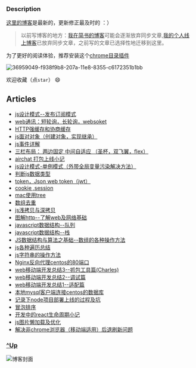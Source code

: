 
### Description

[这里的博客](https://github.com/hxvin/blog/issues)是最新的，更新修正最及时的 ：）

> 以前写博客的地方：[我在简书的博客](https://www.jianshu.com/u/64d96b36bbc5)可能会逐渐放弃同步文章,[我的个人线上博客](http://www.hxvin.me)已放弃同步文章，之前写的文章已选择性地迁移到这里。


为了更好的阅读体验，推荐安装这个[chrome目录插件](https://chrome.google.com/webstore/detail/smart-toc/lifgeihcfpkmmlfjbailfpfhbahhibba)

![36959049-f938f9b8-207a-11e8-8355-c6172351b1bb](https://user-images.githubusercontent.com/24861316/36959109-451245c4-207b-11e8-8e0b-57a7b6edf70e.png)


欢迎收藏（点`star`） 😄

## Articles

- [js设计模式--发布订阅模式](https://github.com/hxvin/blog/issues/34)
- [web通讯：短轮询，长轮询，websoket](https://github.com/hxvin/blog/issues/33)
- [HTTP强缓存和协商缓存](https://github.com/hxvin/blog/issues/32)
- [js面对对象（创建对象，实现继承）](https://github.com/hxvin/blog/issues/31)
- [js事件详解](https://github.com/hxvin/blog/issues/30)
- [三栏布局： 两边固定 中间自适应 （圣杯，双飞翼，flex）](https://github.com/hxvin/blog/issues/29)
- [airchat 打包上线小记 ](https://github.com/hxvin/blog/issues/28)
- [js设计模式-单例模式（外带全局变量污染解决方法）](https://github.com/hxvin/blog/issues/26)
- [判断js数据类型 ](https://github.com/hxvin/blog/issues/25)
- [token，Json web token（jwt）](https://github.com/hxvin/blog/issues/24)
- [cookie ,session ](https://github.com/hxvin/blog/issues/23)
- [mac使用tree](https://github.com/hxvin/blog/issues/21)
- [数组去重](https://github.com/hxvin/blog/issues/19)
- [js浅拷贝与深拷贝](https://github.com/hxvin/blog/issues/18)
- [图解http--了解web及网络基础](https://github.com/hxvin/blog/issues/17)
- [javascript数据结构--队列](https://github.com/hxvin/blog/issues/16)
- [javascript数据结构--栈](https://github.com/hxvin/blog/issues/15)
- [JS数据结构与算法之基础--数组的各种操作方法](https://github.com/hxvin/blog/issues/14)
- [js各种遍历总结](https://github.com/hxvin/blog/issues/13)
- [js字符串的操作方法](https://github.com/hxvin/blog/issues/12)
- [Nginx反向代理centos的80端口](https://github.com/hxvin/blog/issues/11)
- [web移动端开发总结3--抓包工具篇(Charles)](https://github.com/hxvin/blog/issues/10)
- [web移动端开发总结2--调试篇](https://github.com/hxvin/blog/issues/9)
- [web移动端开发总结1--适配篇](https://github.com/hxvin/blog/issues/8)
- [本地mysql客户端连接centos的数据库](https://github.com/hxvin/blog/issues/7)
- [记录下node项目部署上线的过程及坑](https://github.com/hxvin/blog/issues/6)
- [冒泡排序](https://github.com/hxvin/blog/issues/20)
- [开发中的react生命周期小记](https://github.com/hxvin/blog/issues/1)
- [js图片懒加载及优化](https://github.com/hxvin/blog/issues/4)
- [解决非chrome浏览器（移动端适用）后退刷新问题](https://github.com/hxvin/blog/issues/2)

### [^Up](#top)


![博客封面](https://github.com/hxvin/blog/blob/master/image/23211103_1373530984051.jpg?raw=true)


